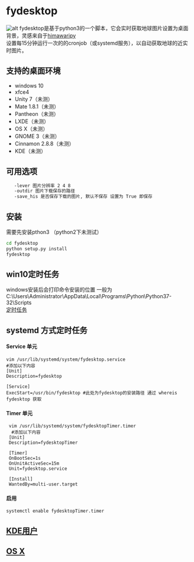 # fydesktop
![alt](https://github.com/wanghuiwen1/fydesktop/blob/master/fwdesktop-201908310915.png?raw=true)
fydesktop是基于python3的一个脚本，它会实时获取地球图片设置为桌面背景，灵感来自于[himawaripy](https://github.com/boramalper/himawaripy)<br>
设置每15分钟运行一次的的cronjob（或systemd服务），以自动获取地球的近实时图片。
##  支持的桌面环境
  * windows 10
  * xfce4
  * Unity 7（未测）
  * Mate 1.8.1（未测）
  * Pantheon（未测）
  * LXDE（未测）
  * OS X（未测）
  * GNOME 3（未测）
  * Cinnamon 2.8.8（未测）
  * KDE（未测）
##  可用选项
  ```bash 
     -lever 图片分辨率 2 4 8 
     -outdir 图片下载保存的路径
     -save_his 是否保存下载的图片, 默认不保存 设置为 True 即保存
  ```
## 安装
  需要先安装pthon3 （python2下未测试）
  ```Bash
  cd fydesktop
  python setup.py install
  fydesktop
  ```
## win10定时任务
windows安装后会打印命令安装的位置 一般为 C:\Users\Administrator\AppData\Local\Programs\Python\Python37-32\Scripts<br>
[定时任务](https://blog.csdn.net/xielifu/article/details/81016220)

## systemd 方式定时任务
####   Service 单元
    vim /usr/lib/systemd/system/fydesktop.service
    #添加以下内容    
    [Unit]
    Description=fydesktop
    
    [Service]
    ExecStart=/usr/bin/fydesktop #此处为fydesktop的安装路径 通过 whereis fydesktop 获取
#### Timer 单元
     vim /usr/lib/systemd/system/fydesktopTimer.timer
      #添加以下内容    
     [Unit]
     Description=fydesktopTimer
    
     [Timer]
     OnBootSec=1s
     OnUnitActiveSec=15m
     Unit=fydesktop.service
    
     [Install]
     WantedBy=multi-user.target
#### 启用
    systemctl enable fydesktopTimer.timer

##  [KDE用户](https://github.com/boramalper/himawaripy#for-kde-users)
##  [OS X](https://github.com/boramalper/himawaripy#for-mac-osx-users)
